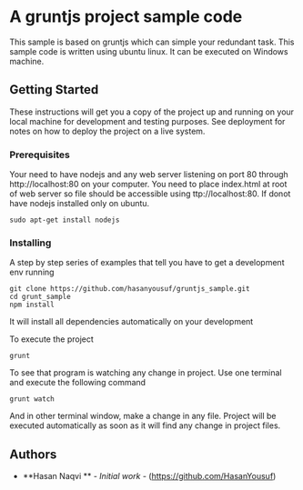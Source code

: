 # A gruntjs project sample code

This sample is based on gruntjs which can simple your redundant task. This sample code is written using ubuntu linux. It can be executed on Windows machine.

## Getting Started

These instructions will get you a copy of the project up and running on your local machine for development and testing purposes. See deployment for notes on how to deploy the project on a live system.

### Prerequisites

Your need to have nodejs and any web server listening on port 80 through http://localhost:80 on your computer. You need to place index.html at root of web server so file should be accessible using ttp://localhost:80. If donot have nodejs installed only on ubuntu.

```
sudo apt-get install nodejs
```

### Installing

A step by step series of examples that tell you have to get a development env running

```
git clone https://github.com/hasanyousuf/gruntjs_sample.git
cd grunt_sample
npm install
```
It will install all dependencies automatically on your development

To execute the project

```
grunt
```

To see that program is watching any change in project. Use one terminal and execute the following command

```
grunt watch
```

And in other terminal window, make a change in any file. Project will be executed automatically as soon as it will find any change in project files.

## Authors

* **Hasan Naqvi ** - *Initial work* - (https://github.com/HasanYousuf)
